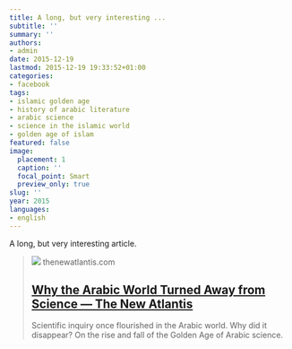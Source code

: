 ```yaml
---
title: A long, but very interesting ...
subtitle: ''
summary: ''
authors:
- admin
date: 2015-12-19
lastmod: 2015-12-19 19:33:52+01:00
categories:
- facebook
tags:
- islamic golden age
- history of arabic literature
- arabic science
- science in the islamic world
- golden age of islam
featured: false
image:
  placement: 1
  caption: ''
  focal_point: Smart
  preview_only: true
slug: ''
year: 2015
languages:
- english
---
```


A long, but very interesting article.
> [![](https://www.thenewatlantis.com/wp-content/uploads/2011/05/Blue-Mosque-crop-1440x640.jpg)](http://www.thenewatlantis.com/publications/why-the-arabic-world-turned-away-from-science)
> thenewatlantis.com
> ## [Why the Arabic World Turned Away from Science — The New Atlantis](http://www.thenewatlantis.com/publications/why-the-arabic-world-turned-away-from-science)
>
>Scientific inquiry once flourished in the Arabic world. Why did it disappear? On the rise and fall of the Golden Age of Arabic science.